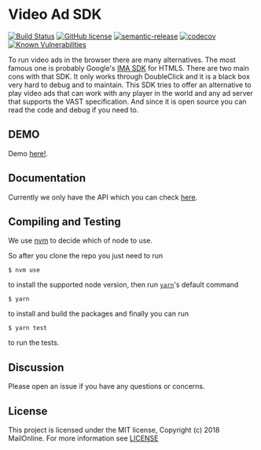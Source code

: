 # Video Ad SDK
[![Build Status](https://api.travis-ci.org/MailOnline/mol-video-ad-sdk.svg?branch=master)](https://travis-ci.org/MailOnline/mol-video-ad-sdk) [![GitHub license](https://img.shields.io/badge/license-MIT-blue.svg)](https://github.com/MailOnline/mol-video-ad-sdk/blob/master/LICENSE) [![semantic-release](https://img.shields.io/badge/%20%20%F0%9F%93%A6%F0%9F%9A%80-semantic--release-e10079.svg)](https://github.com/semantic-release/semantic-release) [![codecov](https://codecov.io/gh/MailOnline/mol-video-ad-sdk/branch/master/graph/badge.svg)](https://codecov.io/gh/MailOnline/mol-video-ad-sdk) [![Known Vulnerabilities](https://snyk.io/test/github/MailOnline/mol-video-ad-sdk/badge.svg?targetFile=package.json)](https://snyk.io/test/github/MailOnline/mol-video-ad-sdk?targetFile=package.json)

To run video ads in the browser there are many alternatives. The most famous one is probably Google's [IMA SDK](https://developers.google.com/interactive-media-ads/docs/sdks/html5/) for HTML5. There are two main cons with that SDK. It only works through DoubleClick and it is a black box very hard to debug and to maintain. This SDK tries to offer an alternative to play video ads that can work with any player in the world and any ad server that supports the VAST specification. And since it is open source you can read the code and debug if you need to.

## DEMO
Demo [here!](https://mailonline.github.io/mol-video-ad-sdk/demo/index.html).

## Documentation
Currently we only have the API which you can check [here](https://mailonline.github.io/mol-video-ad-sdk/docs/index.html).

## Compiling and Testing
We use [nvm](https://github.com/creationix/nvm) to decide which of node to use.

So after you clone the repo you just need to run
```
$ nvm use
```
to install the supported node version, then run [`yarn`](https://yarnpkg.com/lang/en/docs/cli/#toc-default-command)'s default command
```
$ yarn
```
to install and build the packages and finally you can run
```
$ yarn test
```
to run the tests.

## Discussion
Please open an issue if you have any questions or concerns.

## License
This project is licensed under the MIT license, Copyright (c) 2018 MailOnline. For more information see [LICENSE](./LICENSE)